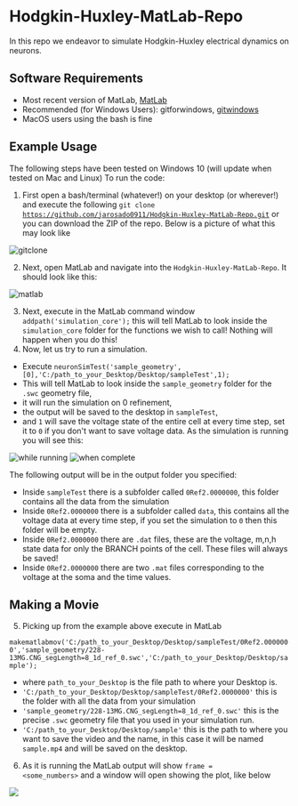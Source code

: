 # Hodgkin-Huxley-MatLab-Repo
In this repo we endeavor to simulate Hodgkin-Huxley electrical dynamics on neurons.

## Software Requirements
* Most recent version of MatLab, [MatLab](https://www.mathworks.com/products/matlab.html)
* Recommended (for Windows Users): gitforwindows, [gitwindows](https://gitforwindows.org/)
* MacOS users using the bash is fine 

## Example Usage
The following steps have been tested on Windows 10 (will update when tested on Mac and Linux)
To run the code:
1. First open a  bash/terminal (whatever!) on your desktop (or wherever!) and
execute the following <code>git clone https://github.com/jarosado0911/Hodgkin-Huxley-MatLab-Repo.git</code> or you can download the ZIP of the repo. 
Below is a picture of what this may look like 

![gitclone](images/gitclone.PNG)

2. Next, open MatLab and navigate into the <code>Hodgkin-Huxley-MatLab-Repo</code>. It should look like this:

![matlab](images/matlab.PNG)

3. Next, execute in the MatLab command window <code>addpath('simulation_core');</code> this will tell MatLab to look inside the <code>simulation_core</code> folder for the functions we wish to call! Nothing will happen when you do this!
4. Now, let us try to run a simulation. 
  - Execute <code>neuronSimTest('sample_geometry',[0],'C:/path_to_your_Desktop/Desktop/sampleTest',1);</code>
  - This will tell MatLab to look inside the <code>sample_geometry</code> folder for the <code>.swc</code> geometry file, 
  - it will run the simulation on 0 refinement, 
  - the output will be saved to the desktop in <code>sampleTest</code>, 
  - and <code>1</code> will save the voltage state of the entire cell at every time step, set it to <code>0</code> if you don't want to save voltage data.
As the simulation is running you will see this:

<p float="left">
  <img src="images/running.PNG" alt="while running" />
  <img src="images/finished.PNG" alt="when complete" /> 
</p>

The following output will be in the output folder you specified:
 - Inside <code>sampleTest</code> there is a subfolder called <code>0Ref2.0000000</code>, this folder contains all the data from the simulation
 - Inside <code>0Ref2.0000000</code> there is a subfolder called <code>data</code>, this contains all the voltage data at every time step, if you set the simulation to <code>0</code> then this folder will be empty.
 - Inside <code>0Ref2.0000000</code> there are <code>.dat</code> files, these are the voltage, m,n,h state data for only the BRANCH points of the cell. These files will always be saved!
 - Inside <code>0Ref2.0000000</code> there are two <code>.mat</code> files corresponding to the voltage at the soma and the time values.

## Making a Movie

5. Picking up from the example above execute in MatLab

<code>makematlabmov('C:/path_to_your_Desktop/Desktop/sampleTest/0Ref2.0000000','sample_geometry/228-13MG.CNG_segLength=8_1d_ref_0.swc','C:/path_to_your_Desktop/Desktop/sample');</code>

  - where <code>path_to_your_Desktop</code> is the file path to where your Desktop is.
  - <code>'C:/path_to_your_Desktop/Desktop/sampleTest/0Ref2.0000000'</code> this is the folder with all the data from your simulation
  - <code>'sample_geometry/228-13MG.CNG_segLength=8_1d_ref_0.swc'</code> this is the precise <code>.swc</code> geometry file that you used in your simulation run.
  - <code>'C:/path_to_your_Desktop/Desktop/sample'</code> this is the path to where you want to save the video and the name, in this case it will be named <code>sample.mp4</code> and will be saved on the desktop.

6. As it is running the MatLab output will show <code>frame = <some_numbers></code> and a window will open showing the plot, like below

![](images/sample.gif)
